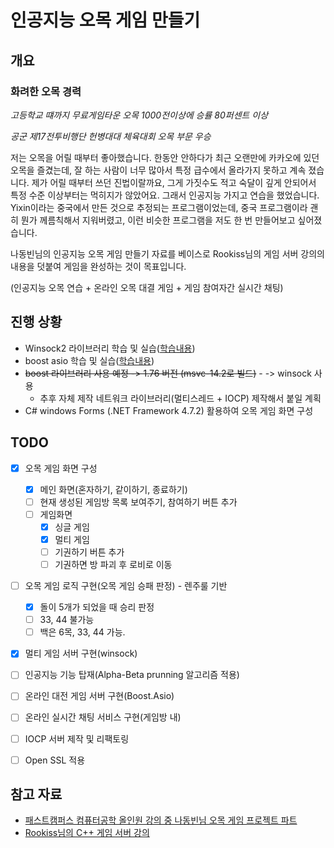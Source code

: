 # 인공지능 오목 게임 만들기

## 개요

### 화려한 오목 경력

*고등학교 떄까지 무료게임타운 오목 1000전이상에 승률 80퍼센트 이상*

*공군 제17전투비행단 헌병대대 체육대회 오목 부문 우승*



저는 오목을 어릴 때부터 좋아했습니다. 한동안 안하다가 최근 오랜만에 카카오에 있던 오목을 즐겼는데, 잘 하는 사람이 너무 많아서 특정 급수에서 올라가지 못하고 계속 졌습니다. 제가 어릴 때부터 쓰던 진법이랄까요, 그게 가짓수도 적고 숙달이 깊게 안되어서 특정 수준 이상부터는 먹히지가 않았어요. 그래서 인공지능 가지고 연습을 했었습니다. Yixin이라는 중국에서 만든 것으로 추정되는 프로그램이었는데, 중국 프로그램이라 괜히 뭔가 께름칙해서 지워버렸고, 이런 비슷한 프로그램을 저도 한 번 만들어보고 싶어졌습니다.



나동빈님의 인공지능 오목 게임 만들기 자료를 베이스로 Rookiss님의 게임 서버 강의의 내용을 덧붙여 게임을 완성하는 것이 목표입니다.

(인공지능 오목 연습 + 온라인 오목 대결 게임 + 게임 참여자간 실시간 채팅)



## 진행 상황

- Winsock2 라이브러리 학습 및 실습([학습내용](./study/winsock2.md)) 
- boost asio 학습 및 실습([학습내용](./study/boostAsio.md))
- ~~boost 라이브러리 사용 예정 -> 1.76 버전 (msvc-14.2로 빌드)~~ - -> winsock 사용
  - 추후 자체 제작 네트워크 라이브러리(멀티스레드 + IOCP) 제작해서 붙일 계획
- C# windows Forms (.NET Framework 4.7.2)  활용하여 오목 게임 화면 구성



## TODO

- [x] 오목 게임 화면 구성
  - [x] 메인 화면(혼자하기, 같이하기, 종료하기)
  - [ ] 현재 생성된 게임방 목록 보여주기, 참여하기 버튼 추가
  - [ ] 게임화면
    - [x] 싱글 게임
    - [x] 멀티 게임
    - [ ] 기권하기 버튼 추가
    - [ ] 기권하면 방 파괴 후 로비로 이동
- [ ] 오목 게임 로직 구현(오목 게임 승패 판정) - 렌주룰 기반
  - [x] 돌이 5개가 되었을 때 승리 판정
  - [ ] 33, 44 불가능
  - [ ] 백은 6목, 33, 44 가능.
- [x] 멀티 게임 서버 구현(winsock)
- [ ] 인공지능 기능 탑재(Alpha-Beta prunning 알고리즘 적용)
- [ ] 온라인 대전 게임 서버 구현(Boost.Asio)
- [ ] 온라인 실시간 채팅 서비스 구현(게임방 내)
- [ ] IOCP 서버 제작 및 리팩토링
- [ ] Open SSL 적용



## 참고 자료

- [패스트캠퍼스 컴퓨터공학 올인원 강의 중 나동빈님 오목 게임 프로젝트 파트](https://fastcampus.co.kr/dev_online_cs)
- [Rookiss님의 C++ 게임 서버 강의](https://www.inflearn.com/course/%EC%96%B8%EB%A6%AC%EC%96%BC-3d-mmorpg-4/) 

